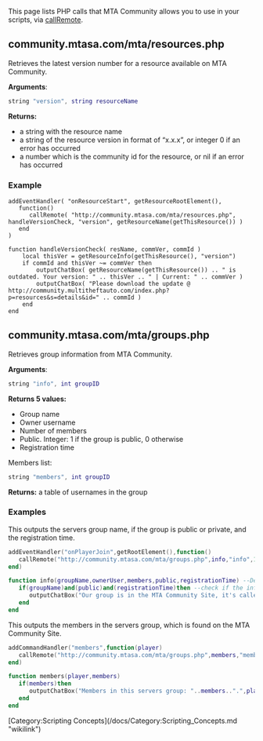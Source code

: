 This page lists PHP calls that MTA Community allows you to use in your scripts, via [callRemote](/docs/callRemote.md "wikilink").

community.mtasa.com/mta/resources.php
-------------------------------------

Retrieves the latest version number for a resource available on MTA Community.

**Arguments**:

``` lua
string "version", string resourceName
```

**Returns:**

-   a string with the resource name
-   a string of the resource version in format of “x.x.x”, or integer 0 if an error has occurred
-   a number which is the community id for the resource, or nil if an error has occurred

### Example

    addEventHandler( "onResourceStart", getResourceRootElement(), 
       function()
          callRemote( "http://community.mtasa.com/mta/resources.php", handleVersionCheck, "version", getResourceName(getThisResource()) )
       end
    )

    function handleVersionCheck( resName, commVer, commId )
        local thisVer = getResourceInfo(getThisResource(), "version")
        if commId and thisVer ~= commVer then
            outputChatBox( getResourceName(getThisResource()) .. " is outdated. Your version: " .. thisVer .. " | Current: " .. commVer )
            outputChatBox( "Please download the update @ http://community.multitheftauto.com/index.php?p=resources&s=details&id=" .. commId )
        end
    end

community.mtasa.com/mta/groups.php
----------------------------------

Retrieves group information from MTA Community.

**Arguments**:

``` lua
string "info", int groupID
```

**Returns 5 values:**

-   Group name
-   Owner username
-   Number of members
-   Public. Integer: 1 if the group is public, 0 otherwise
-   Registration time

Members list:

``` lua
string "members", int groupID
```

**Returns:** a table of usernames in the group

### Examples

<section name="Group Example" class="server" show="false">
This outputs the servers group name, if the group is public or private, and the registration time.

``` lua
addEventHandler("onPlayerJoin",getRootElement(),function()
   callRemote("http://community.mtasa.com/mta/groups.php",info,"info",1) --When the player joins, call the site for the info
end)

function info(groupName,ownerUser,members,public,registrationTime) --Define all the values
   if(groupName)and(public)and(registrationTime)then --check if the info came through
      outputChatBox("Our group is in the MTA Community Site, it's called: "..groupName..", our groups is "..public.." and was registered in"..registrationTime..".",source,0,100,100) --output about the servers new/existing group
   end
end
```

</section>
<section name="Members Example" class="server" show="false">
This outputs the members in the servers group, which is found on the MTA Community Site.

``` lua
addCommandHandler("members",function(player)
   callRemote("http://community.mtasa.com/mta/groups.php",members,"members",1)--Call after the command goes through
end)

function members(player,members)
   if(members)then
      outputChatBox("Members in this servers group: "..members..".",player,255,255,255) --Outputs the members to the player who typed in the command
   end
end
```

</section>
[Category:Scripting Concepts](/docs/Category:Scripting_Concepts.md "wikilink")
